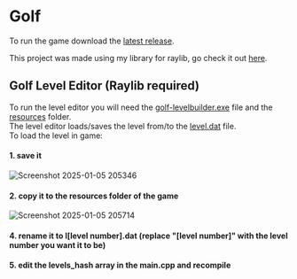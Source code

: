 # Golf

To run the game download the [latest release](https://github.com/anton2026gamca/Golf/releases).

This project was made using my library for raylib, go check it out [here](https://github.com/anton2026gamca/BetterRaylib).

## Golf Level Editor (Raylib required)

To run the level editor you will need the [golf-levelbuilder.exe](https://github.com/anton2026gamca/Golf/blob/main/golf-levelbuilder/golf-levelbuilder.exe) file and the [resources](https://github.com/anton2026gamca/Golf/tree/main/golf-levelbuilder/resources) folder.<br>
The level editor loads/saves the level from/to the [level.dat](https://github.com/anton2026gamca/Golf/blob/main/golf-levelbuilder/level.dat) file.<br>
To load the level in game:<br>
 #### 1. save it
 ![Screenshot 2025-01-05 205346](https://github.com/user-attachments/assets/a2a8f661-b890-4308-a809-a040b3b8f004)
 #### 2. copy it to the resources folder of the game
 ![Screenshot 2025-01-05 205714](https://github.com/user-attachments/assets/3c44a110-5d2c-42b1-bb86-7630e2ead835)
 #### 4. rename it to l[level number].dat (replace "[level number]" with the level number you want it to be)<br>
 #### 5. edit the levels_hash array in the main.cpp and recompile

